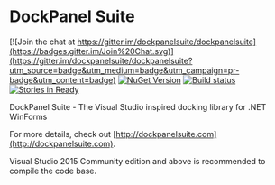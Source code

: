 DockPanel Suite
===============

[![Join the chat at https://gitter.im/dockpanelsuite/dockpanelsuite](https://badges.gitter.im/Join%20Chat.svg)](https://gitter.im/dockpanelsuite/dockpanelsuite?utm_source=badge&utm_medium=badge&utm_campaign=pr-badge&utm_content=badge)
[![NuGet Version](https://img.shields.io/nuget/v/DockPanelSuite.svg?style=flat)](https://www.nuget.org/packages/DockPanelSuite/)
[![Build status](https://ci.appveyor.com/api/projects/status/tpn4i42s6wv2xupn?svg=true)](https://ci.appveyor.com/project/lextm/dockpanelsuite)
[![Stories in Ready](https://badge.waffle.io/dockpanelsuite/dockpanelsuite.svg?label=ready&title=Ready)](http://waffle.io/dockpanelsuite/dockpanelsuite) 

DockPanel Suite - The Visual Studio inspired docking library for .NET WinForms

For more details, check out [http://dockpanelsuite.com](http://dockpanelsuite.com).

Visual Studio 2015 Community edition and above is recommended to compile the code base.